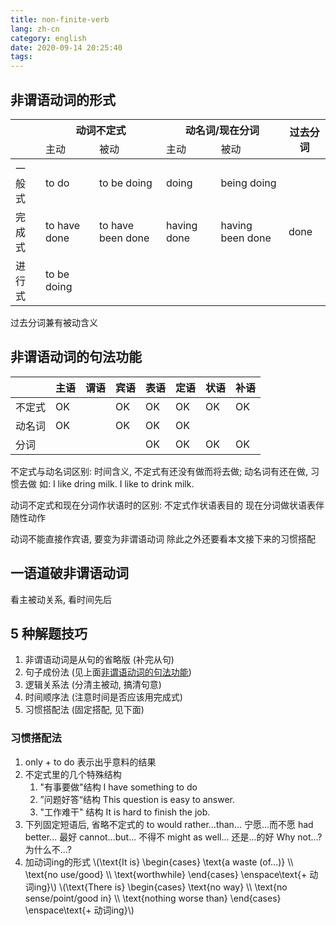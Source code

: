 ```yaml
---
title: non-finite-verb
lang: zh-cn
category: english
date: 2020-09-14 20:25:40
tags:
---
```


## 非谓语动词的形式

<table>
<thead>
  <tr>
    <th rowspan="2"></th>
    <th colspan="2">动词不定式</th>
    <th colspan="2">动名词/现在分词</th>
    <th rowspan="2">过去分词</th>
  </tr>
  <tr>
    <td>主动</td>
    <td>被动</td>
    <td>主动</td>
    <td>被动</td>
  </tr>
</thead>
<tbody>
  <tr>
    <td>一般式</td>
    <td>to do</td>
    <td>to be doing</td>
    <td>doing</td>
    <td>being doing</td>
    <td rowspan="3">done</td>
  </tr>
  <tr>
    <td>完成式</td>
    <td>to have done</td>
    <td>to have been done</td>
    <td>having done</td>
    <td>having been done</td>
  </tr>
  <tr>
    <td>进行式</td>
    <td>to be doing</td>
    <td></td>
    <td></td>
    <td></td>
  </tr>
</tbody>
</table>

过去分词兼有被动含义

## 非谓语动词的句法功能

<table>
<thead>
  <tr>
    <th></th>
    <th>主语</th>
    <th>谓语</th>
    <th>宾语</th>
    <th>表语</th>
    <th>定语</th>
    <th>状语</th>
    <th>补语</th>
  </tr>
</thead>
<tbody>
  <tr>
    <td>不定式</td>
    <td>OK</td>
    <td></td>
    <td>OK</td>
    <td>OK</td>
    <td>OK</td>
    <td>OK</td>
    <td>OK</td>
  </tr>
  <tr>
    <td>动名词</td>
    <td>OK</td>
    <td></td>
    <td>OK</td>
    <td>OK</td>
    <td>OK</td>
    <td></td>
    <td></td>
  </tr>
  <tr>
    <td>分词</td>
    <td></td>
    <td></td>
    <td></td>
    <td>OK</td>
    <td>OK</td>
    <td>OK</td>
    <td>OK</td>
  </tr>
</tbody>
</table>

不定式与动名词区别: 时间含义, 不定式有还没有做而将去做; 动名词有还在做, 习惯去做
如:
I like dring milk.
I like to drink milk.

动词不定式和现在分词作状语时的区别:
不定式作状语表目的
现在分词做状语表伴随性动作

动词不能直接作宾语, 要变为非谓语动词
除此之外还要看本文接下来的习惯搭配

## 一语道破非谓语动词

看主被动关系, 看时间先后

## 5 种解题技巧

1. 非谓语动词是从句的省略版 (补完从句)
2. 句子成份法 (见上面[非谓语动词的句法功能](#非谓语动词的句法功能))
3. 逻辑关系法 (分清主被动, 搞清句意)
4. 时间顺序法 (注意时间是否应该用完成式)
5. 习惯搭配法 (固定搭配, 见下面)

### 习惯搭配法

1. only + to do 表示出乎意料的结果
2. 不定式里的几个特殊结构
   1. "有事要做"结构 I have something to do
   2. ”问题好答“结构 This question is easy to answer.
   3. "工作难干" 结构 It is hard to finish the job.
3. 下列固定短语后, 省略不定式的 to
   would rather...than... 宁愿...而不愿
   had better... 最好
   cannot...but... 不得不
   might as well... 还是...的好
   Why not...? 为什么不...?
4. 加动词ing的形式
   \\(\text{It is} \begin{cases} \text{a waste (of...)} \\\ \text{no use/good} \\\ \text{worthwhile} \end{cases} \enspace\text{+ 动词ing}\\)
   \\(\text{There is} \begin{cases} \text{no way} \\\ \text{no sense/point/good in} \\\ \text{nothing worse than} \end{cases} \enspace\text{+ 动词ing}\\)